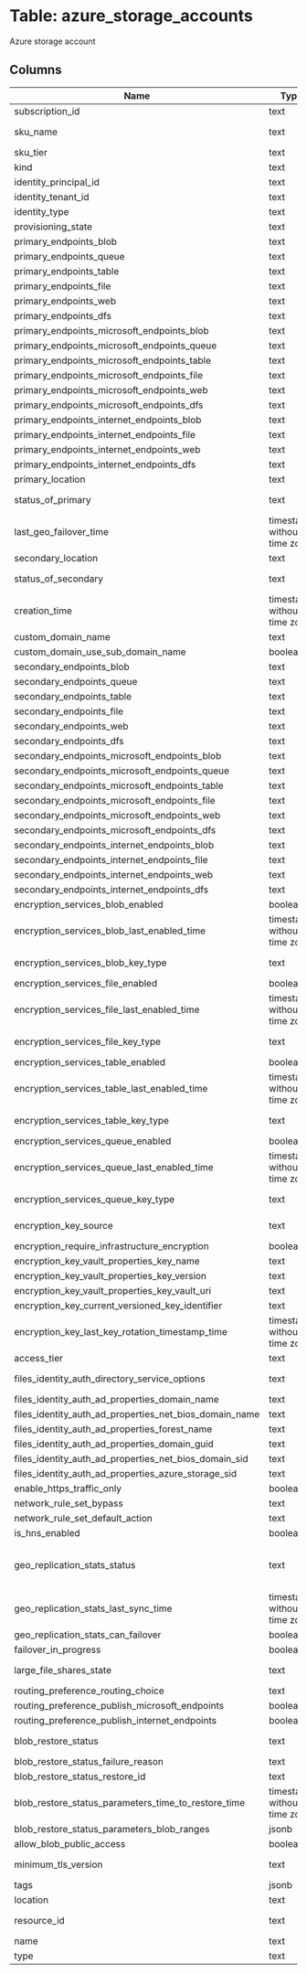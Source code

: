 
# Table: azure_storage_accounts
Azure storage account
## Columns
| Name        | Type           | Description  |
| ------------- | ------------- | -----  |
|subscription_id|text|Azure subscription id|
|sku_name|text|Possible values include: 'StandardLRS', 'StandardGRS', 'StandardRAGRS', 'StandardZRS', 'PremiumLRS', 'PremiumZRS', 'StandardGZRS', 'StandardRAGZRS'|
|sku_tier|text|Possible values include: 'Standard', 'Premium'|
|kind|text|Gets the Kind Possible values include: 'Storage', 'StorageV2', 'BlobStorage', 'FileStorage', 'BlockBlobStorage'|
|identity_principal_id|text|The principal ID of resource identity|
|identity_tenant_id|text|The tenant ID of resource|
|identity_type|text|The identity type|
|provisioning_state|text|Gets the status of the storage account at the time the operation was called Possible values include: 'Creating', 'ResolvingDNS', 'Succeeded'|
|primary_endpoints_blob|text|Gets the blob endpoint|
|primary_endpoints_queue|text|Gets the queue endpoint|
|primary_endpoints_table|text|Gets the table endpoint|
|primary_endpoints_file|text|Gets the file endpoint|
|primary_endpoints_web|text|Gets the web endpoint|
|primary_endpoints_dfs|text|Gets the dfs endpoint|
|primary_endpoints_microsoft_endpoints_blob|text|Gets the blob endpoint|
|primary_endpoints_microsoft_endpoints_queue|text|Gets the queue endpoint|
|primary_endpoints_microsoft_endpoints_table|text|Gets the table endpoint|
|primary_endpoints_microsoft_endpoints_file|text|Gets the file endpoint|
|primary_endpoints_microsoft_endpoints_web|text|Gets the web endpoint|
|primary_endpoints_microsoft_endpoints_dfs|text|Gets the dfs endpoint|
|primary_endpoints_internet_endpoints_blob|text|Gets the blob endpoint|
|primary_endpoints_internet_endpoints_file|text|Gets the file endpoint|
|primary_endpoints_internet_endpoints_web|text|Gets the web endpoint|
|primary_endpoints_internet_endpoints_dfs|text|Gets the dfs endpoint|
|primary_location|text|Gets the location of the primary data center for the storage account|
|status_of_primary|text|Gets the status indicating whether the primary location of the storage account is available or unavailable Possible values include: 'Available', 'Unavailable'|
|last_geo_failover_time|timestamp without time zone|Gets the timestamp of the most recent instance of a failover to the secondary location Only the most recent timestamp is retained This element is not returned if there has never been a failover instance Only available if the accountType is Standard_GRS or Standard_RAGRS|
|secondary_location|text|Gets the location of the geo-replicated secondary for the storage account Only available if the accountType is Standard_GRS or Standard_RAGRS|
|status_of_secondary|text|Gets the status indicating whether the secondary location of the storage account is available or unavailable Only available if the SKU name is Standard_GRS or Standard_RAGRS Possible values include: 'Available', 'Unavailable'|
|creation_time|timestamp without time zone|Gets the creation date and time of the storage account in UTC|
|custom_domain_name|text|Gets or sets the custom domain name assigned to the storage account Name is the CNAME source|
|custom_domain_use_sub_domain_name|boolean|Indicates whether indirect CName validation is enabled Default value is false This should only be set on updates|
|secondary_endpoints_blob|text|Gets the blob endpoint|
|secondary_endpoints_queue|text|Gets the queue endpoint|
|secondary_endpoints_table|text|Gets the table endpoint|
|secondary_endpoints_file|text|Gets the file endpoint|
|secondary_endpoints_web|text|Gets the web endpoint|
|secondary_endpoints_dfs|text|Gets the dfs endpoint|
|secondary_endpoints_microsoft_endpoints_blob|text|Gets the blob endpoint|
|secondary_endpoints_microsoft_endpoints_queue|text|Gets the queue endpoint|
|secondary_endpoints_microsoft_endpoints_table|text|Gets the table endpoint|
|secondary_endpoints_microsoft_endpoints_file|text|Gets the file endpoint|
|secondary_endpoints_microsoft_endpoints_web|text|Gets the web endpoint|
|secondary_endpoints_microsoft_endpoints_dfs|text|Gets the dfs endpoint|
|secondary_endpoints_internet_endpoints_blob|text|Gets the blob endpoint|
|secondary_endpoints_internet_endpoints_file|text|Gets the file endpoint|
|secondary_endpoints_internet_endpoints_web|text|Gets the web endpoint|
|secondary_endpoints_internet_endpoints_dfs|text|Gets the dfs endpoint|
|encryption_services_blob_enabled|boolean|A boolean indicating whether or not the service encrypts the data as it is stored|
|encryption_services_blob_last_enabled_time|timestamp without time zone|Gets a rough estimate of the date/time when the encryption was last enabled by the user Only returned when encryption is enabled There might be some unencrypted blobs which were written after this time, as it is just a rough estimate|
|encryption_services_blob_key_type|text|Encryption key type to be used for the encryption service 'Account' key type implies that an account-scoped encryption key will be used 'Service' key type implies that a default service key is used Possible values include: 'KeyTypeService', 'KeyTypeAccount'|
|encryption_services_file_enabled|boolean|A boolean indicating whether or not the service encrypts the data as it is stored|
|encryption_services_file_last_enabled_time|timestamp without time zone|Gets a rough estimate of the date/time when the encryption was last enabled by the user Only returned when encryption is enabled There might be some unencrypted blobs which were written after this time, as it is just a rough estimate|
|encryption_services_file_key_type|text|Encryption key type to be used for the encryption service 'Account' key type implies that an account-scoped encryption key will be used 'Service' key type implies that a default service key is used Possible values include: 'KeyTypeService', 'KeyTypeAccount'|
|encryption_services_table_enabled|boolean|A boolean indicating whether or not the service encrypts the data as it is stored|
|encryption_services_table_last_enabled_time|timestamp without time zone|Gets a rough estimate of the date/time when the encryption was last enabled by the user Only returned when encryption is enabled There might be some unencrypted blobs which were written after this time, as it is just a rough estimate|
|encryption_services_table_key_type|text|Encryption key type to be used for the encryption service 'Account' key type implies that an account-scoped encryption key will be used 'Service' key type implies that a default service key is used Possible values include: 'KeyTypeService', 'KeyTypeAccount'|
|encryption_services_queue_enabled|boolean|A boolean indicating whether or not the service encrypts the data as it is stored|
|encryption_services_queue_last_enabled_time|timestamp without time zone|Gets a rough estimate of the date/time when the encryption was last enabled by the user Only returned when encryption is enabled There might be some unencrypted blobs which were written after this time, as it is just a rough estimate|
|encryption_services_queue_key_type|text|Encryption key type to be used for the encryption service 'Account' key type implies that an account-scoped encryption key will be used 'Service' key type implies that a default service key is used Possible values include: 'KeyTypeService', 'KeyTypeAccount'|
|encryption_key_source|text|The encryption keySource (provider) Possible values (case-insensitive):  MicrosoftStorage, MicrosoftKeyvault Possible values include: 'KeySourceMicrosoftStorage', 'KeySourceMicrosoftKeyvault'|
|encryption_require_infrastructure_encryption|boolean|A boolean indicating whether or not the service applies a secondary layer of encryption with platform managed keys for data at rest|
|encryption_key_vault_properties_key_name|text|The name of KeyVault key|
|encryption_key_vault_properties_key_version|text|The version of KeyVault key|
|encryption_key_vault_properties_key_vault_uri|text|The Uri of KeyVault|
|encryption_key_current_versioned_key_identifier|text|The object identifier of the current versioned Key Vault Key in use|
|encryption_key_last_key_rotation_timestamp_time|timestamp without time zone|Timestamp of last rotation of the Key Vault Key|
|access_tier|text|Required for storage accounts where kind = BlobStorage The access tier used for billing Possible values include: 'Hot', 'Cool'|
|files_identity_auth_directory_service_options|text|Indicates the directory service used Possible values include: 'DirectoryServiceOptionsNone', 'DirectoryServiceOptionsAADDS', 'DirectoryServiceOptionsAD'|
|files_identity_auth_ad_properties_domain_name|text|Specifies the primary domain that the AD DNS server is authoritative for|
|files_identity_auth_ad_properties_net_bios_domain_name|text|Specifies the NetBIOS domain name|
|files_identity_auth_ad_properties_forest_name|text|Specifies the Active Directory forest to get|
|files_identity_auth_ad_properties_domain_guid|text|Specifies the domain GUID|
|files_identity_auth_ad_properties_net_bios_domain_sid|text|Specifies the security identifier (SID)|
|files_identity_auth_ad_properties_azure_storage_sid|text|Specifies the security identifier (SID) for Azure Storage|
|enable_https_traffic_only|boolean|Allows https traffic only to storage service if sets to true|
|network_rule_set_bypass|text|Specifies whether traffic is bypassed for Logging/Metrics/AzureServices Possible values are any combination of Logging|Metrics|AzureServices (For example, "Logging, Metrics"), or None to bypass none of those traffics Possible values include: 'None', 'Logging', 'Metrics', 'AzureServices'|
|network_rule_set_default_action|text|Specifies the default action of allow or deny when no other rules match Possible values include: 'DefaultActionAllow', 'DefaultActionDeny'|
|is_hns_enabled|boolean|Account HierarchicalNamespace enabled if sets to true|
|geo_replication_stats_status|text|The status of the secondary location Possible values are: - Live: Indicates that the secondary location is active and operational - Bootstrap: Indicates initial synchronization from the primary location to the secondary location is in progressThis typically occurs when replication is first enabled - Unavailable: Indicates that the secondary location is temporarily unavailable Possible values include: 'GeoReplicationStatusLive', 'GeoReplicationStatusBootstrap', 'GeoReplicationStatusUnavailable'|
|geo_replication_stats_last_sync_time|timestamp without time zone|All primary writes preceding this UTC date/time value are guaranteed to be available for read operations Primary writes following this point in time may or may not be available for reads Element may be default value if value of LastSyncTime is not available, this can happen if secondary is offline or we are in bootstrap|
|geo_replication_stats_can_failover|boolean|A boolean flag which indicates whether or not account failover is supported for the account|
|failover_in_progress|boolean|If the failover is in progress, the value will be true, otherwise, it will be null|
|large_file_shares_state|text|Allow large file shares if sets to Enabled It cannot be disabled once it is enabled Possible values include: 'LargeFileSharesStateDisabled', 'LargeFileSharesStateEnabled'|
|routing_preference_routing_choice|text|Routing Choice defines the kind of network routing opted by the user Possible values include: 'MicrosoftRouting', 'InternetRouting'|
|routing_preference_publish_microsoft_endpoints|boolean|A boolean flag which indicates whether microsoft routing storage endpoints are to be published|
|routing_preference_publish_internet_endpoints|boolean|A boolean flag which indicates whether internet routing storage endpoints are to be published|
|blob_restore_status|text|The status of blob restore progress Possible values are: - InProgress: Indicates that blob restore is ongoing - Complete: Indicates that blob restore has been completed successfully - Failed: Indicates that blob restore is failed Possible values include: 'InProgress', 'Complete', 'Failed'|
|blob_restore_status_failure_reason|text|Failure reason when blob restore is failed|
|blob_restore_status_restore_id|text|Id for tracking blob restore request|
|blob_restore_status_parameters_time_to_restore_time|timestamp without time zone|Restore blob to the specified time|
|blob_restore_status_parameters_blob_ranges|jsonb|Blob ranges to restore|
|allow_blob_public_access|boolean|Allow or disallow public access to all blobs or containers in the storage account The default interpretation is true for this property|
|minimum_tls_version|text|Set the minimum TLS version to be permitted on requests to storage The default interpretation is TLS 10 for this property Possible values include: 'TLS10', 'TLS11', 'TLS12'|
|tags|jsonb|Resource tags|
|location|text|The geo-location where the resource lives|
|resource_id|text|Fully qualified resource ID for the resource Ex - /subscriptions/{subscriptionId}/resourceGroups/{resourceGroupName}/providers/{resourceProviderNamespace}/{resourceType}/{resourceName}|
|name|text|The name of the resource|
|type|text|The type of the resource Eg "MicrosoftCompute/virtualMachines" or "MicrosoftStorage/storageAccounts"|
